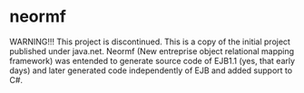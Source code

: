 # neormf
WARNING!!! This project is discontinued. This is a copy of the initial project published under java.net.
Neormf (New entreprise object relational mapping framework) was entended to generate source code of EJB1.1 (yes, that early days) and later generated code independently of EJB and added support to C#.
